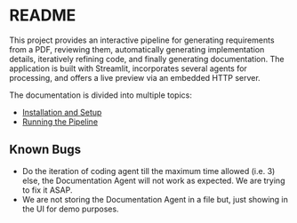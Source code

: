 # README

This project provides an interactive pipeline for generating requirements from a PDF, reviewing them, automatically
generating implementation details, iteratively refining code, and finally generating documentation. The application is
built with Streamlit, incorporates several agents for processing, and offers a live preview via an embedded HTTP server.

The documentation is divided into multiple topics:

- [Installation and Setup](Installation.md)
- [Running the Pipeline](Running-the-Pipeline.md)


## Known Bugs

- Do the iteration of coding agent till the maximum time allowed (i.e. 3) else, the Documentation Agent will not work as
  expected. We are trying to fix it ASAP.
- We are not storing the Documentation Agent in a file but, just showing in the UI for demo purposes.